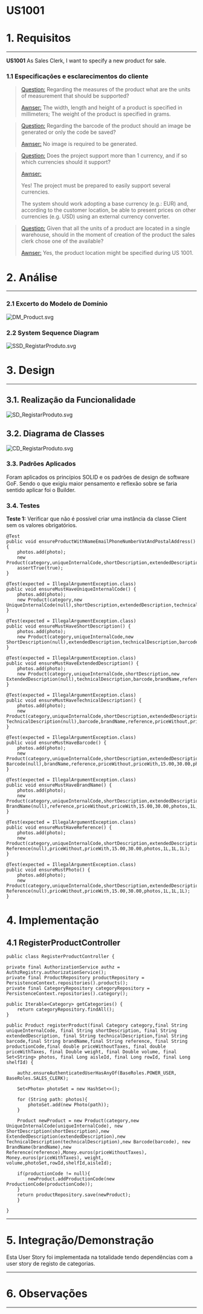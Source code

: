 # US1001

# 1. Requisitos
_____
**US1001** As Sales Clerk, I want to specify a new product for sale.

### 1.1 Especificações e esclarecimentos do cliente

> [Question:](https://moodle.isep.ipp.pt/mod/forum/discuss.php?d=15843#p20354)
> Regarding the measures of the product what are the units of measurement that should be supported?
>
> [Awnser:](https://moodle.isep.ipp.pt/mod/forum/discuss.php?d=15843#p20397)
> The width, length and height of a product is specified in millimeters; 
> The weight of the product is specified in grams.


> [Question:](https://moodle.isep.ipp.pt/mod/forum/discuss.php?d=15843#p20354)
  Regarding the barcode of the product should an image be generated or only the code be saved?
>  
> [Awnser:](https://moodle.isep.ipp.pt/mod/forum/discuss.php?d=15843#p20384)
  No image is required to be generated.


> [Question:](https://moodle.isep.ipp.pt/mod/forum/discuss.php?d=15740#p20234)
Does the project support more than 1 currency, and if so which currencies should it support?
>
> [Awnser:](https://moodle.isep.ipp.pt/mod/forum/discuss.php?d=15740#p20253)
>
>Yes! The project must be prepared to easily support several currencies. 
> 
>The system should work adopting a base currency (e.g.: EUR) and, according to the customer location, be able to present prices on other currencies (e.g. USD) using an external currency converter.


> [Question:](https://moodle.isep.ipp.pt/mod/forum/discuss.php?d=15970#p20501)
Given that all the units of a product are located in a single warehouse, should in the moment of creation of the product the sales clerk chose one of the available?
>
> [Awnser:](https://moodle.isep.ipp.pt/mod/forum/discuss.php?d=15970#p20522)
Yes, the product location might be specified during US 1001.




# 2. Análise
_____

### 2.1 Excerto do Modelo de Domínio

![DM_Product.svg](DM_Product.svg)

### 2.2 System Sequence Diagram

![SSD_RegistarProduto.svg](SSD_RegistarProduto.svg)


# 3. Design
_____


## 3.1. Realização da Funcionalidade

![SD_RegistarProduto.svg](SD_RegistarProduto.svg)

## 3.2. Diagrama de Classes

![CD_RegistarProduto.svg](CD_RegistarProduct.svg)

### 3.3. Padrões Aplicados

Foram aplicados os princípios SOLID e os padrões de design de software GoF. Sendo o que exigiu maior pensamento e reflexão sobre se faria sentido aplicar foi o Builder.

### 3.4. Testes 

**Teste 1:** Verificar que não é possível criar uma instância da classe Client sem os valores obrigatórios.


    @Test
    public void ensureProductWithNameEmailPhoneNumberVatAndPostalAddress() {
        photos.add(photo);
        new Product(category,uniqueInternalCode,shortDescription,extendedDescription,technicalDescription,barcode,brandName,reference,priceWithout,priceWith,15.00,30.00,photos,1L,1L,1L);
        assertTrue(true);
    }

    @Test(expected = IllegalArgumentException.class)
    public void ensureMustHaveUniqueInternalCode() {
        photos.add(photo);
        new Product(category,new UniqueInternalCode(null),shortDescription,extendedDescription,technicalDescription,barcode,brandName,reference,priceWithout,priceWith,15.00,30.00,photos,1L,1L,1L);
    }

    @Test(expected = IllegalArgumentException.class)
    public void ensureMustHaveShortDescription() {
        photos.add(photo);
        new Product(category,uniqueInternalCode,new ShortDescription(null),extendedDescription,technicalDescription,barcode,brandName,reference,priceWithout,priceWith,15.00,30.00,photos,1L,1L,1L);
    }

    @Test(expected = IllegalArgumentException.class)
    public void ensureMustHaveExtendedDescription() {
        photos.add(photo);
        new Product(category,uniqueInternalCode,shortDescription,new ExtendedDescription(null),technicalDescription,barcode,brandName,reference,priceWithout,priceWith,15.00,30.00,photos,1L,1L,1L);
    }

    @Test(expected = IllegalArgumentException.class)
    public void ensureMustHaveTechnicalDescription() {
        photos.add(photo);
        new Product(category,uniqueInternalCode,shortDescription,extendedDescription,new TechnicalDescription(null),barcode,brandName,reference,priceWithout,priceWith,15.00,30.00,photos,1L,1L,1L);
    }

    @Test(expected = IllegalArgumentException.class)
    public void ensureMustHaveBarcode() {
        photos.add(photo);
        new Product(category,uniqueInternalCode,shortDescription,extendedDescription,technicalDescription,new Barcode(null),brandName,reference,priceWithout,priceWith,15.00,30.00,photos,1L,1L,1L);
    }

    @Test(expected = IllegalArgumentException.class)
    public void ensureMustHaveBrandName() {
        photos.add(photo);
        new Product(category,uniqueInternalCode,shortDescription,extendedDescription,technicalDescription,barcode,new BrandName(null),reference,priceWithout,priceWith,15.00,30.00,photos,1L,1L,1L);
    }

    @Test(expected = IllegalArgumentException.class)
    public void ensureMustHaveReference() {
        photos.add(photo);
        new Product(category,uniqueInternalCode,shortDescription,extendedDescription,technicalDescription,barcode,brandName,new Reference(null),priceWithout,priceWith,15.00,30.00,photos,1L,1L,1L);
    }

    @Test(expected = IllegalArgumentException.class)
    public void ensureMustPhoto() {
        photos.add(photo);
        new Product(category,uniqueInternalCode,shortDescription,extendedDescription,technicalDescription,barcode,brandName,new Reference(null),priceWithout,priceWith,15.00,30.00,photos,1L,1L,1L);
    }

# 4. Implementação


## 4.1 RegisterProductController

    public class RegisterProductController {

    private final AuthorizationService authz = AuthzRegistry.authorizationService();
    private final ProductRepository productRepository = PersistenceContext.repositories().products();
    private final CategoryRepository categoryRepository = PersistenceContext.repositories().category();

    public Iterable<Category> getCategories() {
        return categoryRepository.findAll();
    }

    public Product registerProduct(final Category category,final String uniqueInternalCode, final String shortDescription, final String extendedDescription, final String technicalDescription,final String barcode,final String brandName,final String reference, final String productionCode,final double priceWithoutTaxes, final double priceWithTaxes, final Double weight, final Double volume, final Set<String> photos, final Long aisleId, final Long rowId, final Long shelfId) {

        authz.ensureAuthenticatedUserHasAnyOf(BaseRoles.POWER_USER, BaseRoles.SALES_CLERK);

        Set<Photo> photoSet = new HashSet<>();

        for (String path: photos){
            photoSet.add(new Photo(path));
        }

        Product newProduct = new Product(category,new UniqueInternalCode(uniqueInternalCode), new ShortDescription(shortDescription),new ExtendedDescription(extendedDescription),new TechnicalDescription(technicalDescription),new Barcode(barcode), new BrandName(brandName),new Reference(reference),Money.euros(priceWithoutTaxes), Money.euros(priceWithTaxes), weight, volume,photoSet,rowId,shelfId,aisleId);

        if(productionCode != null){
            newProduct.addProductionCode(new ProductionCode(productionCode));
        }
        return productRepository.save(newProduct);
        }

    }

_____


# 5. Integração/Demonstração

Esta User Story foi implementada na totalidade tendo dependências com a user story de registo de categorias.

_____


# 6. Observações
_____



